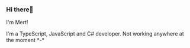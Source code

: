 
<h3 align="left">Hi there👋</h3>
<p>I'm Mert!</p>
I'm a TypeScript, JavaScript and C# developer. Not working anywhere at the moment *-* 

